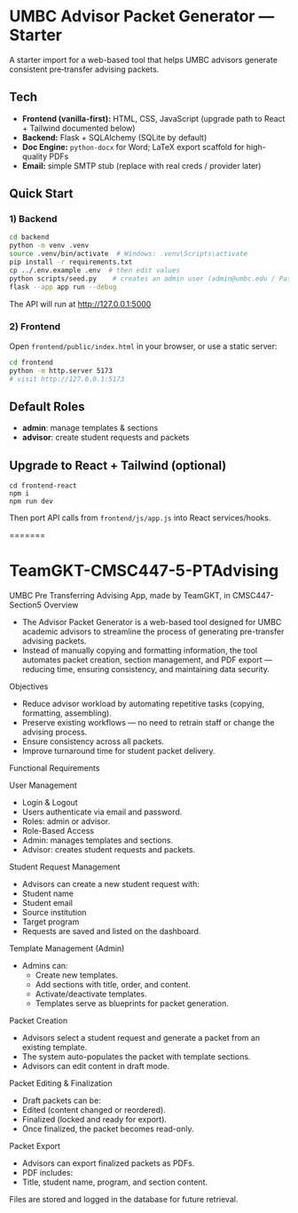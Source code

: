 # UMBC Advisor Packet Generator — Starter

A starter import for a web-based tool that helps UMBC advisors generate consistent pre‑transfer advising packets.

## Tech

- **Frontend (vanilla-first):** HTML, CSS, JavaScript (upgrade path to React + Tailwind documented below)
- **Backend:** Flask + SQLAlchemy (SQLite by default)
- **Doc Engine:** `python-docx` for Word; LaTeX export scaffold for high-quality PDFs
- **Email:** simple SMTP stub (replace with real creds / provider later)

## Quick Start

### 1) Backend
```bash
cd backend
python -m venv .venv
source .venv/bin/activate  # Windows: .venv\Scripts\activate
pip install -r requirements.txt
cp ../.env.example .env  # then edit values
python scripts/seed.py    # creates an admin user (admin@umbc.edu / Passw0rd! — change it)
flask --app app run --debug
```

The API will run at http://127.0.0.1:5000

### 2) Frontend
Open `frontend/public/index.html` in your browser, or use a static server:
```bash
cd frontend
python -m http.server 5173
# visit http://127.0.0.1:5173
```

## Default Roles
- **admin**: manage templates & sections
- **advisor**: create student requests and packets

## Upgrade to React + Tailwind (optional)

```
cd frontend-react
npm i
npm run dev
```
Then port API calls from `frontend/js/app.js` into React services/hooks.

=======
# TeamGKT-CMSC447-5-PTAdvising
UMBC Pre Transferring Advising App, made by TeamGKT, in CMSC447-Section5
Overview
- The Advisor Packet Generator is a web-based tool designed for UMBC academic advisors to streamline the process of generating pre-transfer advising packets.
- Instead of manually copying and formatting information, the tool automates packet creation, section management, and PDF export — reducing time, ensuring consistency, and maintaining data security.

Objectives
- Reduce advisor workload by automating repetitive tasks (copying, formatting, assembling).
- Preserve existing workflows — no need to retrain staff or change the advising process.
- Ensure consistency across all packets.
- Improve turnaround time for student packet delivery.

Functional Requirements

User Management

- Login & Logout
- Users authenticate via email and password.
- Roles: admin or advisor.
- Role-Based Access
- Admin: manages templates and sections.
- Advisor: creates student requests and packets.

Student Request Management

- Advisors can create a new student request with:
- Student name
- Student email
- Source institution
- Target program
- Requests are saved and listed on the dashboard.

Template Management (Admin)

- Admins can:
  - Create new templates.
  - Add sections with title, order, and content.
  - Activate/deactivate templates.
  - Templates serve as blueprints for packet generation.

Packet Creation

  - Advisors select a student request and generate a packet from an existing template.
  - The system auto-populates the packet with template sections.
  - Advisors can edit content in draft mode.

Packet Editing & Finalization

  - Draft packets can be:
  - Edited (content changed or reordered).
  - Finalized (locked and ready for export).
  - Once finalized, the packet becomes read-only.

Packet Export
  - Advisors can export finalized packets as PDFs.
  - PDF includes:
  - Title, student name, program, and section content.

Files are stored and logged in the database for future retrieval.
